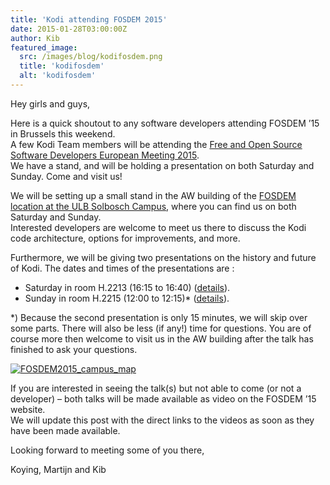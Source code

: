 ```yaml
---
title: 'Kodi attending FOSDEM 2015'
date: 2015-01-28T03:00:00Z
author: Kib
featured_image:
  src: /images/blog/kodifosdem.png
  title: 'kodifosdem'
  alt: 'kodifosdem'
---
```

Hey girls and guys,

 Here is a quick shoutout to any software developers attending FOSDEM ’15 in Brussels this weekend.  
 A few Kodi Team members will be attending the [Free and Open Source Software Developers European Meeting 2015](https://archive.fosdem.org/2015/ "FOSDEM 2015").  
 We have a stand, and will be holding a presentation on both Saturday and Sunday. Come and visit us!

 We will be setting up a small stand in the AW building of the [FOSDEM location at the ULB Solbosch Campus](https://archive.fosdem.org/2015/practical/transportation/ "FOSDEM 2015 location"), where you can find us on both Saturday and Sunday.  
 Interested developers are welcome to meet us there to discuss the Kodi code architecture, options for improvements, and more.

 Furthermore, we will be giving two presentations on the history and future of Kodi. The dates and times of the presentations are :

 - Saturday in room H.2213 (16:15 to 16:40) ([details](https://archive.fosdem.org/2015/schedule/event/kodi/ "Saturday schedule")).  
 - Sunday in room H.2215 (12:00 to 12:15)* ([details](https://archive.fosdem.org/2015/schedule/event/kodi_mediacenter/ "Sunday schedule")).

 *) Because the second presentation is only 15 minutes, we will skip over some parts. There will also be less (if any!) time for questions. You are of course more then welcome to visit us in the AW building after the talk has finished to ask your questions.

 [![FOSDEM2015_campus_map](/sites/default/files/uploads/FOSDEM2015_campus_map-300x212.png)](/sites/default/files/uploads/FOSDEM2015_campus_map.png)

 If you are interested in seeing the talk(s) but not able to come (or not a developer) – both talks will be made available as video on the FOSDEM ’15 website.  
 We will update this post with the direct links to the videos as soon as they have been made available.

 Looking forward to meeting some of you there,

 Koying, Martijn and Kib

 